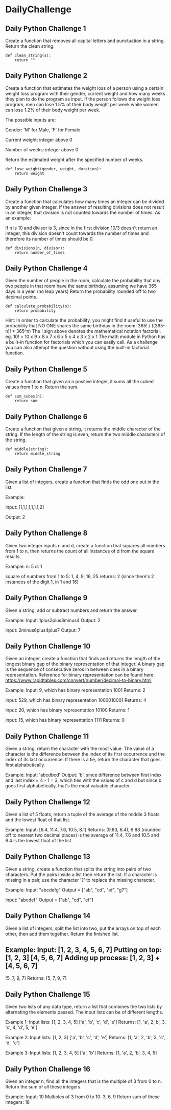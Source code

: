 # DailyChallenge
## Daily Python Challenge 1
Create a function that removes all capital letters and punctuation in a string. Return the clean string.

```
def clean_string(s):
    return ""
```

## Daily Python Challenge 2
Create a function that estimates the weight loss of a person using a certain weight loss program with their gender, current weight and how many weeks they plan to do the program as input. If the person follows the weight loss program, men can lose 1.5% of their body weight per week while women can lose 1.2% of their body weight per week. 

The possible inputs are:

Gender: 'M' for Male, 'F' for Female

Current weight: integer above 0

Number of weeks: integer above 0

Return the estimated weight after the specified number of weeks.

```
def lose_weight(gender, weight, duration):
    return weight
```

## Daily Python Challenge 3
Create a function that calculates how many times an integer can be divided by another given integer. If the answer of resulting divisions does not result in an integer, that division is not counted towards the number of times. As an example: 

If n is 10 and divisor is 3, since in the first division 10/3 doesn't return an integer, this division doesn't count towards the number of times and therefore its number of times should be 0.

```
def divisions(n, divisor):
    return number_of_times
```

## Daily Python Challenge 4
Given the number of people in the room, calculate the probability that any two people in that room have the same birthday, assuming we have 365 days in a year. (no leap years) Return the probability rounded off to two decimal points.

```
def calculate_probability(n):
    return probability
```

Hint: In order to calculate the probability, you might find it useful to use the probability that NO ONE shares the same birthday in the room:
365! / ((365-n)! * 365^n)
The ! sign above denotes the mathematical notation factorial. eg. 10! = 10 x 9 x 8 x 7 x 6 x 5 x 4 x 3 x 2 x 1
The math module in Python has a built-in function for factorials which you can easily call. As a challenge you can also attempt the question without using the built-in factorial function.

## Daily Python Challenge 5
Create a function that given an n positive integer, it sums all the cubed values from 1 to n. Return the sum.

```
def sum_cubes(n):
    return sum
```

## Daily Python Challenge 6
Create a function that given a string, it returns the middle character of the string. If the length of the string is even, return the two middle characters of the string.

```
def middle(string):
    return middle_string
```

## Daily Python Challenge 7
Given a list of integers, create a function that finds the odd one out in the list.

Example:

Input: [1,1,1,1,1,1,1,2]

Output: 2

## Daily Python Challenge 8
Given two integer inputs n and d, create a function that squares all numbers from 1 to n, then returns the count of all instances of d from the square results.  

Example: 
n: 5
d: 1

square of numbers from 1 to 5: 1, 4, 9, 16, 25
returns: 2 (since there's 2 instances of the digit 1, in 1 and 16)

## Daily Python Challenge 9
Given a string, add or subtract numbers and return the answer.

Example:
Input: 1plus2plus3minus4
Output: 2

Input: 2minus6plus4plus7
Output: 7


## Daily Python Challenge 10
Given an integer, create a function that finds and returns the length of the longest binary gap of the binary representation of that integer. A binary gap is the sequence of consecutive zeros in between ones in a binary representation. Reference for binary representation can be found here: https://www.rapidtables.com/convert/number/decimal-to-binary.html

Example:
Input: 9, which has binary representation 1001
Returns: 2

Input: 529, which has binary representation 1000010001
Returns: 4

Input: 20, which has binary representation 10100
Returns: 1

Input: 15, which has binary representation 1111
Returns: 0


## Daily Python Challenge 11
Given a string, return the character with the most value. The value of a character is the difference between the index of its first occurrence and the index of its last occurrence. If there is a tie, return the character that goes first alphabetically.

Example:
Input: 'abcdbcd'
Output: 'b', since difference between first index and last index = 4 - 1 = 3, which ties with the values of c and d but since b goes first alphabetically, that's the most valuable character.


## Daily Python Challenge 12
Given a list of 5 floats, return a tuple of the average of the middle 3 floats and the lowest float of that list.

Example:
Input:
[6.4, 11.4, 7.6, 10.5, 8.1]
Returns:
(9.83, 6.4), 9.83 (rounded off to nearest two decimal places) is the average of 11.4, 7.6 and 10.5 and 6.4 is the lowest float of the list.


## Daily Python Challenge 13
Given a string, create a function that splits the string into pairs of two characters. Put the pairs inside a list then return the list. If a character is missing in a pair, use the character '?' to replace the missing character.

Example:
Input: "abcdefg"
Output = ["ab", "cd", "ef", "g?"]

Input: "abcdef"
Output = ["ab", "cd", "ef"]


## Daily Python Challenge 14
Given a list of integers, split the list into two, put the arrays on top of each other, then add them together. Return the finished list.


Example:
Input:
[1, 2, 3, 4, 5, 6, 7]
Putting on top:
[1, 2, 3]
[4, 5, 6, 7]
Adding up process:
[1, 2, 3]
+
[4, 5, 6, 7]
------------
[5, 7, 9, 7]
Returns:
[5, 7, 9, 7]


## Daily Python Challenge 15
Given two lists of any data type, return a list that combines the two lists by alternating the elements passed. The input lists can be of different lengths.

Example 1:
Input lists: 
[1, 2, 3, 4, 5]
['a', 'b', 'c', 'd', 'e']
Returns:
[1, 'a', 2, b', 3, 'c', 4, 'd', 5, 'e']

Example 2:
Input lists:
[1, 2, 3]
['a', 'b', 'c', 'd', 'e']
Returns:
[1, 'a', 2, 'b', 3, 'c', 'd', 'e']

Example 3:
Input lists:
[1, 2, 3, 4, 5]
['a', 'b']
Returns:
[1, 'a', 2, 'b', 3, 4, 5]


## Daily Python Challenge 16
Given an integer n, find all the integers that is the multiple of 3 from 0 to n. Return the sum of all these integers.

Example:
Input: 
10
Multiples of 3 from 0 to 10:
3, 6, 9
Return sum of these integers:
18




